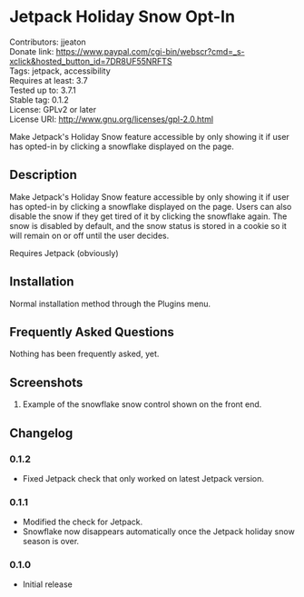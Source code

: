 # Jetpack Holiday Snow Opt-In #

Contributors: jjeaton  
Donate link: https://www.paypal.com/cgi-bin/webscr?cmd=_s-xclick&hosted_button_id=7DR8UF55NRFTS  
Tags: jetpack, accessibility  
Requires at least: 3.7  
Tested up to: 3.7.1  
Stable tag: 0.1.2  
License: GPLv2 or later  
License URI: http://www.gnu.org/licenses/gpl-2.0.html  

Make Jetpack's Holiday Snow feature accessible by only showing it if user has opted-in by clicking a snowflake displayed on the page.

## Description ##

Make Jetpack's Holiday Snow feature accessible by only showing it if user has opted-in by clicking a snowflake displayed on the page. Users can also disable the snow if they get tired of it by clicking the snowflake again. The snow is disabled by default, and the snow status is stored in a cookie so it will remain on or off until the user decides.

Requires Jetpack (obviously)

## Installation ##

Normal installation method through the Plugins menu.

## Frequently Asked Questions ##

Nothing has been frequently asked, yet.

## Screenshots ##

1. Example of the snowflake snow control shown on the front end.

## Changelog ##

### 0.1.2 ###

* Fixed Jetpack check that only worked on latest Jetpack version.

### 0.1.1 ###

* Modified the check for Jetpack.
* Snowflake now disappears automatically once the Jetpack holiday snow season is over.

### 0.1.0 ###

* Initial release
